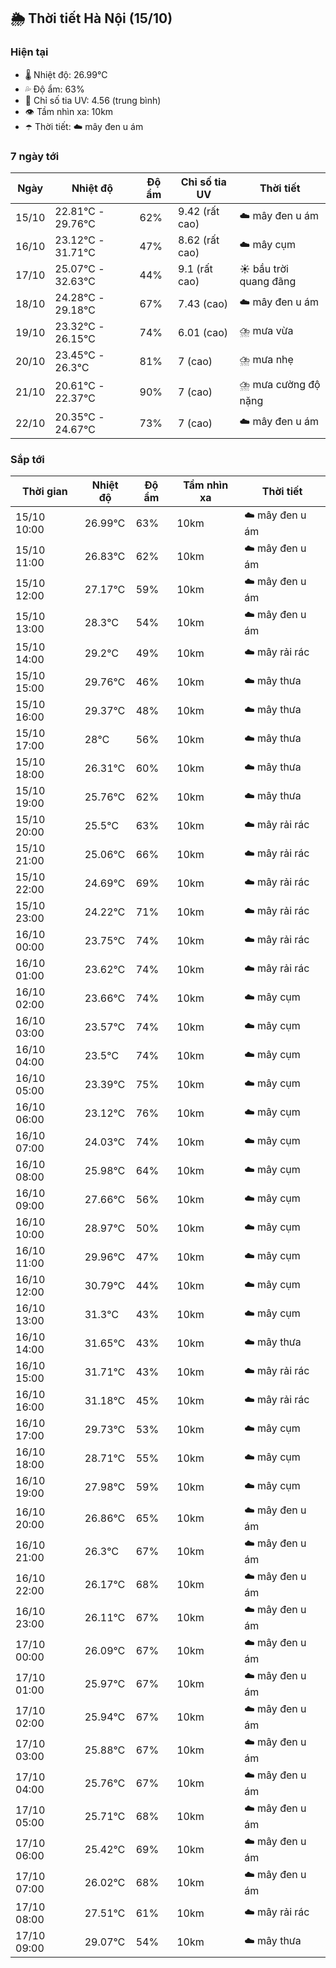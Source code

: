 ## 🌦️ Thời tiết Hà Nội (15/10)

### Hiện tại

- 🌡️ Nhiệt độ: 26.99℃
- 💦 Độ ẩm: 63%
- 🌟 Chỉ số tia UV: 4.56 (trung bình)
- 👁️ Tầm nhìn xa: 10km
- ☂️ Thời tiết: ☁️ mây đen u ám

### 7 ngày tới

| Ngày | Nhiệt độ | Độ ẩm | Chỉ số tia UV | Thời tiết |
| --- | --- | --- | --- | --- |
| 15/10 | 22.81℃ - 29.76℃ | 62% | 9.42 (rất cao) | ☁️ mây đen u ám |
| 16/10 | 23.12℃ - 31.71℃ | 47% | 8.62 (rất cao) | ☁️ mây cụm |
| 17/10 | 25.07℃ - 32.63℃ | 44% | 9.1 (rất cao) | ☀️ bầu trời quang đãng |
| 18/10 | 24.28℃ - 29.18℃ | 67% | 7.43 (cao) | ☁️ mây đen u ám |
| 19/10 | 23.32℃ - 26.15℃ | 74% | 6.01 (cao) | ⛈️ mưa vừa |
| 20/10 | 23.45℃ - 26.3℃ | 81% | 7 (cao) | ⛈️ mưa nhẹ |
| 21/10 | 20.61℃ - 22.37℃ | 90% | 7 (cao) | ⛈️ mưa cường độ nặng |
| 22/10 | 20.35℃ - 24.67℃ | 73% | 7 (cao) | ☁️ mây đen u ám |

### Sắp tới

| Thời gian | Nhiệt độ | Độ ẩm | Tầm nhìn xa | Thời tiết |
| --- | --- | --- | --- | --- |
| 15/10 10:00 | 26.99℃ | 63% | 10km | ☁️ mây đen u ám |
| 15/10 11:00 | 26.83℃ | 62% | 10km | ☁️ mây đen u ám |
| 15/10 12:00 | 27.17℃ | 59% | 10km | ☁️ mây đen u ám |
| 15/10 13:00 | 28.3℃ | 54% | 10km | ☁️ mây đen u ám |
| 15/10 14:00 | 29.2℃ | 49% | 10km | ☁️ mây rải rác |
| 15/10 15:00 | 29.76℃ | 46% | 10km | ☁️ mây thưa |
| 15/10 16:00 | 29.37℃ | 48% | 10km | ☁️ mây thưa |
| 15/10 17:00 | 28℃ | 56% | 10km | ☁️ mây thưa |
| 15/10 18:00 | 26.31℃ | 60% | 10km | ☁️ mây thưa |
| 15/10 19:00 | 25.76℃ | 62% | 10km | ☁️ mây thưa |
| 15/10 20:00 | 25.5℃ | 63% | 10km | ☁️ mây rải rác |
| 15/10 21:00 | 25.06℃ | 66% | 10km | ☁️ mây rải rác |
| 15/10 22:00 | 24.69℃ | 69% | 10km | ☁️ mây rải rác |
| 15/10 23:00 | 24.22℃ | 71% | 10km | ☁️ mây rải rác |
| 16/10 00:00 | 23.75℃ | 74% | 10km | ☁️ mây rải rác |
| 16/10 01:00 | 23.62℃ | 74% | 10km | ☁️ mây rải rác |
| 16/10 02:00 | 23.66℃ | 74% | 10km | ☁️ mây cụm |
| 16/10 03:00 | 23.57℃ | 74% | 10km | ☁️ mây cụm |
| 16/10 04:00 | 23.5℃ | 74% | 10km | ☁️ mây cụm |
| 16/10 05:00 | 23.39℃ | 75% | 10km | ☁️ mây cụm |
| 16/10 06:00 | 23.12℃ | 76% | 10km | ☁️ mây cụm |
| 16/10 07:00 | 24.03℃ | 74% | 10km | ☁️ mây cụm |
| 16/10 08:00 | 25.98℃ | 64% | 10km | ☁️ mây cụm |
| 16/10 09:00 | 27.66℃ | 56% | 10km | ☁️ mây cụm |
| 16/10 10:00 | 28.97℃ | 50% | 10km | ☁️ mây cụm |
| 16/10 11:00 | 29.96℃ | 47% | 10km | ☁️ mây cụm |
| 16/10 12:00 | 30.79℃ | 44% | 10km | ☁️ mây cụm |
| 16/10 13:00 | 31.3℃ | 43% | 10km | ☁️ mây cụm |
| 16/10 14:00 | 31.65℃ | 43% | 10km | ☁️ mây thưa |
| 16/10 15:00 | 31.71℃ | 43% | 10km | ☁️ mây rải rác |
| 16/10 16:00 | 31.18℃ | 45% | 10km | ☁️ mây rải rác |
| 16/10 17:00 | 29.73℃ | 53% | 10km | ☁️ mây cụm |
| 16/10 18:00 | 28.71℃ | 55% | 10km | ☁️ mây cụm |
| 16/10 19:00 | 27.98℃ | 59% | 10km | ☁️ mây cụm |
| 16/10 20:00 | 26.86℃ | 65% | 10km | ☁️ mây đen u ám |
| 16/10 21:00 | 26.3℃ | 67% | 10km | ☁️ mây đen u ám |
| 16/10 22:00 | 26.17℃ | 68% | 10km | ☁️ mây đen u ám |
| 16/10 23:00 | 26.11℃ | 67% | 10km | ☁️ mây đen u ám |
| 17/10 00:00 | 26.09℃ | 67% | 10km | ☁️ mây đen u ám |
| 17/10 01:00 | 25.97℃ | 67% | 10km | ☁️ mây đen u ám |
| 17/10 02:00 | 25.94℃ | 67% | 10km | ☁️ mây đen u ám |
| 17/10 03:00 | 25.88℃ | 67% | 10km | ☁️ mây đen u ám |
| 17/10 04:00 | 25.76℃ | 67% | 10km | ☁️ mây đen u ám |
| 17/10 05:00 | 25.71℃ | 68% | 10km | ☁️ mây đen u ám |
| 17/10 06:00 | 25.42℃ | 69% | 10km | ☁️ mây đen u ám |
| 17/10 07:00 | 26.02℃ | 68% | 10km | ☁️ mây đen u ám |
| 17/10 08:00 | 27.51℃ | 61% | 10km | ☁️ mây rải rác |
| 17/10 09:00 | 29.07℃ | 54% | 10km | ☁️ mây thưa |
